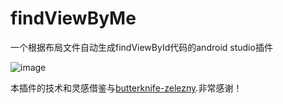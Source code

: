 # findViewByMe
一个根据布局文件自动生成findViewById代码的android studio插件

![image](https://github.com/shubowen/findViewByMe/tree/master/image/findViewByMe.gif)

本插件的技术和灵感借鉴与[butterknife-zelezny](https://github.com/avast/android-butterknife-zelezny).非常感谢！
